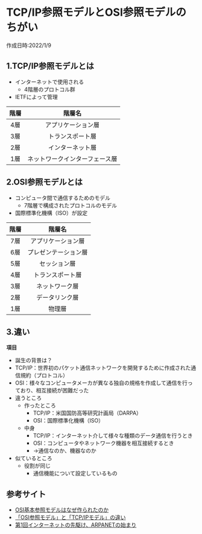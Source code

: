 # TCP/IP参照モデルとOSI参照モデルのちがい
作成日時:2022/1/9

## 1.TCP/IP参照モデルとは
* インターネットで使用される
  * 4階層のプロトコル群
* IETFによって管理

| 階層  |             階層名             |
| :---: | :----------------------------: |
|  4層  |       アプリケーション層       |
|  3層  |        トランスポート層        |
|  2層  |        インターネット層        |
|  1層  | ネットワークインターフェース層 |


## 2.OSI参照モデルとは
* コンピュータ間で通信するためのモデル
  * 7階層で構成されたプロトコルのモデル
* 国際標準化機構（ISO）が設定

| 階層  |        階層名        |
| :---: | :------------------: |
|  7層  |  アプリケーション層  |
|  6層  | プレゼンテーション層 |
|  5層  |     セッション層     |
|  4層  |   トランスポート層   |
|  3層  |    ネットワーク層    |
|  2層  |    データリンク層    |
|  1層  |        物理層        |

## 3.違い
<!-- todo -->
**項目**
- 誕生の背景は？
 - TCP/IP：世界初のパケット通信ネットワークを開発するために作成された通信規約（プロトコル）
 - OSI：様々なコンピュータメーカが異なる独自の規格を作成して通信を行っており、相互接続が困難だった
- 違うところ
  - 作ったところ
    - TCP/IP：米国国防高等研究計画局（DARPA）
    - OSI：国際標準化機構（ISO）
  - 中身
    - TCP/IP：インターネット介して様々な種類のデータ通信を行うとき
    - OSI：コンピュータやネットワーク機器を相互接続するとき
    - →通信なのか、機器なのか
- 似ているところ
  - 役割が同じ
    - 通信機能について設定しているもの

## 参考サイト
- [OSI基本参照モデルはなぜ作られたのか](https://xtech.nikkei.com/it/pc/article/NPC/20070130/260086/)
- [「OSI参照モデル」と「TCP/IPモデル」の違い](https://wa3.i-3-i.info/diff322model.html)
- [第1回インターネットの先駆け、ARPANETの始まり](https://www.nic.ad.jp/ja/newsletter/No66/0320.html)
